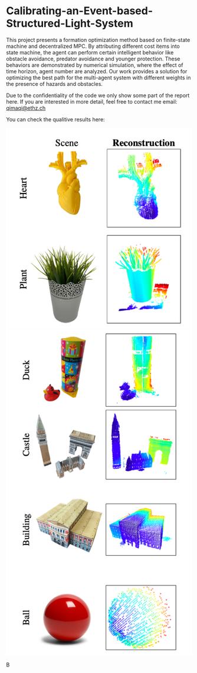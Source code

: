 # Calibrating-an-Event-based-Structured-Light-System

This project presents a formation optimization method based on finite-state machine and decentralized MPC. By attributing different cost items into state machine, the agent can perform certain intelligent behavior like obstacle avoidance, predator avoidance and younger protection. These behaviors are demonstrated by numerical simulation, where the effect of time horizon, agent number are analyzed. Our work provides a solution for optimizing the best path for the multi-agent system with different weights in the presence of hazards and obstacles.

Due to the confidentiality of the code we only show some part of the report here. If you are interested in more detail, feel free to contact me email: qimaqi@ethz.ch


You can check the qualitive results here:

<img src="asset/qualitative results.png" alt="drawing" width="800"/> 

<img src="asset/qualtives resullts2.png" alt="drawing" width="800"/> 


B
